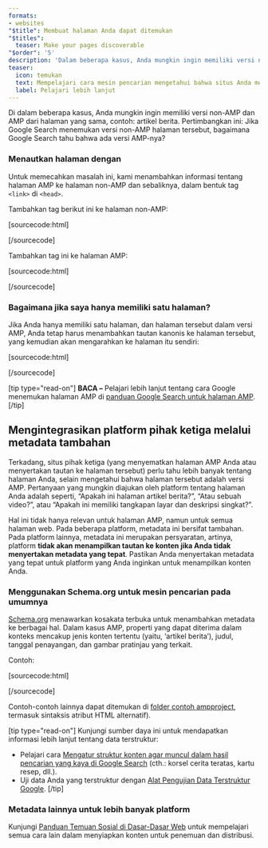 ```yaml
---
formats:
- websites
"$title": Membuat halaman Anda dapat ditemukan
"$titles":
  teaser: Make your pages discoverable
"$order": '5'
description: 'Dalam beberapa kasus, Anda mungkin ingin memiliki versi non-AMP dan AMP dari halaman yang sama, contoh: artikel berita. Pertimbangkan ini: Jika Google Search ....'
teaser:
  icon: temukan
  text: Mempelajari cara mesin pencarian mengetahui bahwa situs Anda memiliki versi AMP.
  label: Pelajari lebih lanjut
---
```


Di dalam beberapa kasus, Anda mungkin ingin memiliki versi non-AMP dan AMP dari halaman yang sama, contoh: artikel berita. Pertimbangkan ini: Jika Google Search menemukan versi non-AMP halaman tersebut, bagaimana Google Search tahu bahwa ada versi AMP-nya?

### Menautkan halaman dengan <link>

Untuk memecahkan masalah ini, kami menambahkan informasi tentang halaman AMP ke halaman non-AMP dan sebaliknya, dalam bentuk tag `<link>` di `<head>`.

Tambahkan tag berikut ini ke halaman non-AMP:

[sourcecode:html]

<link rel="amphtml" href="https://www.example.com/url/to/amp/document.html">
[/sourcecode]

Tambahkan tag ini ke halaman AMP:

[sourcecode:html]

<link rel="canonical" href="https://www.example.com/url/to/full/document.html">
[/sourcecode]

### Bagaimana jika saya hanya memiliki satu halaman?

Jika Anda hanya memiliki satu halaman, dan halaman tersebut dalam versi AMP, Anda tetap harus menambahkan tautan kanonis ke halaman tersebut, yang kemudian akan mengarahkan ke halaman itu sendiri:

[sourcecode:html]

<link rel="canonical" href="https://www.example.com/url/to/amp/document.html">
[/sourcecode]

[tip type="read-on"] **BACA –** Pelajari lebih lanjut tentang cara Google menemukan halaman AMP di [panduan Google Search untuk halaman AMP](https://support.google.com/webmasters/answer/6340290). [/tip]

## Mengintegrasikan platform pihak ketiga melalui metadata tambahan <a name="integrate-with-third-party-platforms-through-additional-metadata"></a>

Terkadang, situs pihak ketiga (yang menyematkan halaman AMP Anda atau menyertakan tautan ke halaman tersebut) perlu tahu lebih banyak tentang halaman Anda, selain mengetahui bahwa halaman tersebut adalah versi AMP. Pertanyaan yang mungkin diajukan oleh platform tentang halaman Anda adalah seperti, “Apakah ini halaman artikel berita?”, “Atau sebuah video?”, atau “Apakah ini memiliki tangkapan layar dan deskripsi singkat?”.

Hal ini tidak hanya relevan untuk halaman AMP, namun untuk semua halaman web. Pada beberapa platform, metadata ini bersifat tambahan. Pada platform lainnya, metadata ini merupakan persyaratan, artinya, platform **tidak akan menampilkan tautan ke konten jika Anda tidak menyertakan metadata yang tepat**. Pastikan Anda menyertakan metadata yang tepat untuk platform yang Anda inginkan untuk menampilkan konten Anda.

### Menggunakan Schema.org untuk mesin pencarian pada umumnya

[Schema.org](http://schema.org/) menawarkan kosakata terbuka untuk menambahkan metadata ke berbagai hal. Dalam kasus AMP, properti yang dapat diterima dalam konteks mencakup jenis konten tertentu (yaitu, ‘artikel berita’), judul, tanggal penayangan, dan gambar pratinjau yang terkait.

Contoh:

[sourcecode:html]

<script type="application/ld+json">
  {
    "@context": "http://schema.org",
    "@type": "NewsArticle",
    "mainEntityOfPage": "http://cdn.ampproject.org/article-metadata.html",
    "headline": "Lorem Ipsum",
    "datePublished": "1907-05-05T12:02:41Z",
    "dateModified": "1907-05-05T12:02:41Z",
    "description": "The Catiline Orations continue to beguile engineers and designers alike -- but can it stand the test of time?",
    "author": {
      "@type": "Person",
      "name": "Jordan M Adler"
    },
    "publisher": {
      "@type": "Organization",
      "name": "Google",
      "logo": {
        "@type": "ImageObject",
        "url": "http://cdn.ampproject.org/logo.jpg",
        "width": 600,
        "height": 60
      }
    },
    "image": {
      "@type": "ImageObject",
      "url": "http://cdn.ampproject.org/leader.jpg",
      "height": 2000,
      "width": 800
    }
  }
</script>

[/sourcecode]

Contoh-contoh lainnya dapat ditemukan di [folder contoh ampproject](https://github.com/ampproject/amphtml/tree/master/examples/metadata-examples), termasuk sintaksis atribut HTML alternatif).

[tip type="read-on"] Kunjungi sumber daya ini untuk mendapatkan informasi lebih lanjut tentang data terstruktur:

- Pelajari cara [Mengatur struktur konten agar muncul dalam hasil pencarian yang kaya di Google Search](https://developers.google.com/search/docs/guides/mark-up-content) (cth.: korsel cerita teratas, kartu resep, dll.).
- Uji data Anda yang terstruktur dengan [Alat Pengujian Data Terstruktur Google](https://developers.google.com/structured-data/testing-tool/). [/tip]

### Metadata lainnya untuk lebih banyak platform

Kunjungi [Panduan Temuan Sosial di Dasar-Dasar Web](https://developers.google.com/web/fundamentals/discovery-and-monetization/social-discovery/) untuk mempelajari semua cara lain dalam menyiapkan konten untuk penemuan dan distribusi.
